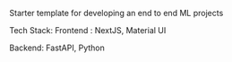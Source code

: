 Starter template for developing an end to end ML projects

Tech Stack:
Frontend : NextJS, Material UI

Backend: FastAPI, Python
